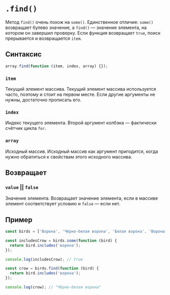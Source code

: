 # `.find()`

Метод `find()` очень похож на `some()`. Единственное отличие: `some()` возвращает булево значение, а `find()` — значение элемента, на котором он завершил проверку. Если функция возвращает `true`, поиск прерывается и возвращается `item`.

## Синтаксис

```js
array.find(function (item, index, array) {});
```

### `item`

Текущий элемент массива. Текущий элемент массива используется часто, поэтому и стоит на первом месте. Если другие аргументы не нужны, достаточно прописать его.

### `index`

Индекс текущего элемента. Второй аргумент колбэка — фактически счётчик цикла `for`.

### `array`

Исходный массив. Исходный массив как аргумент пригодится, когда нужно обратиться к свойствам этого исходного массива.

## Возвращает

### `value` || `false`

Значение элемента. Возвращает значение элемента, если в массиве элемент соответствует условию и `false` — если нет.

## Пример

```js
const birds = ['Ворона', 'Чёрно-белая ворона', 'Белая ворона', 'Ворона обыкновенная'];

const includesCrow = birds.some(function (bird) {
  return bird.includes('ворона');
});

console.log(includesCrow); // true

const crow = birds.find(function (bird) {
  return bird.includes('ворона');
});

console.log(crow); // "Чёрно-белая ворона"
```

